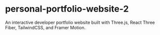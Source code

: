 # personal-portfolio-website-2
 An interactive developer portfolio website built with Three.js, React Three Fiber, TailwindCSS, and Framer Motion. 
